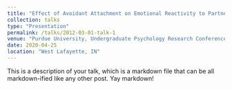 ```yaml
---
title: "Effect of Avoidant Attachment on Emotional Reactivity to Partner's Face"
collection: talks
type: "Presentation"
permalink: /talks/2012-03-01-talk-1
venue: "Purdue University, Undergraduate Psychology Research Conference"
date: 2020-04-25
location: "West Lafayette, IN"
---
```


This is a description of your talk, which is a markdown file that can be all markdown-ified like any other post. Yay markdown!

